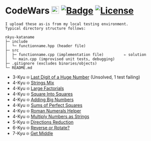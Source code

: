 # CodeWars <img src="https://raw.githubusercontent.com/konpa/devicon/master/icons/cplusplus/cplusplus-plain.svg?sanitize=true" alt="C++" width="24" height="24" /> [![Badge](https://www.codewars.com/users/Chris%20MB/badges/micro)](https://www.codewars.com/users/Chris%20MB)  [![License](https://img.shields.io/github/license/Chris-1101/boxecho.svg)](https://github.com/Chris-1101/boxecho/blob/master/LICENSE.md)

```
I upload these as-is from my local testing environment.
Typical directory structure follows:

nkyu-kataname
├─ include
│  └─ functionname.hpp (header file)
├─ src
│  ├─ functionname.cpp (implementation file)         ⇐ solution
│  └─ main.cpp (improvised unit tests, debugging)
├─ .gitignore (excludes binaries/objects)
└─ README.md
```

* 3-Kyu ፨ [Last Digit of a Huge Number](https://github.com/Chris-1101/codewars-cpp/tree/master/3kyu-last-digit-huge-power) (Unsolved, 1 test failing)
* 4-Kyu ፨ [Strings Mix](https://github.com/Chris-1101/codewars-cpp/tree/master/4kyu-strmix)
* 4-Kyu ፨ [Large Factorials](https://github.com/Chris-1101/codewars-cpp/tree/master/4kyu-large-factorials)
* 4-Kyu ፨ [Square Into Squares](https://github.com/Chris-1101/codewars-cpp/tree/master/4kyu-sqrsqr)
* 4-Kyu ፨ [Adding Big Numbers](https://github.com/Chris-1101/codewars-cpp/tree/master/4kyu-sumstr)
* 4-Kyu ፨ [Sums of Perfect Squares](https://github.com/Chris-1101/codewars-cpp/tree/master/4kyu-sumsqr)
* 4-Kyu ፨ [Roman Numerals Helper](https://github.com/Chris-1101/codewars-cpp/tree/master/4kyu-roman-numerals-helper)
* 4-Kyu ፨ [Multiply Numbers as Strings](https://github.com/Chris-1101/codewars-cpp/tree/master/4kyu-mtpstr)
* 5-Kyu ፨ [Directions Reduction](https://github.com/Chris-1101/codewars-cpp/tree/master/5kyu-dirreduc)
* 6-Kyu ፨ [Reverse or Rotate?](https://github.com/Chris-1101/codewars-cpp/tree/master/6kyu-revrot)
* 7-Kyu ፨ [Get Middle](https://github.com/Chris-1101/codewars-cpp/tree/master/7kyu-getmid)
